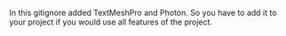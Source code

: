 In this gitignore added TextMeshPro and Photon. So you have to add it to your project if you would use all features of the project.
